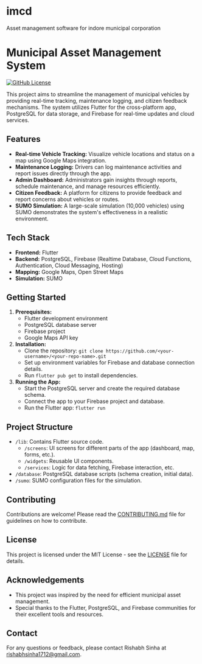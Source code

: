 # imcd
Asset management software for indore municipal corporation
# Municipal Asset Management System

[![GitHub License](https://img.shields.io/badge/License-MIT-blue.svg)](https://opensource.org/licenses/MIT)

This project aims to streamline the management of municipal vehicles by providing real-time tracking, maintenance logging, and citizen feedback mechanisms. The system utilizes Flutter for the cross-platform app, PostgreSQL for data storage, and Firebase for real-time updates and cloud services.

## Features

*   **Real-time Vehicle Tracking:** Visualize vehicle locations and status on a map using Google Maps integration.
*   **Maintenance Logging:** Drivers can log maintenance activities and report issues directly through the app.
*   **Admin Dashboard:** Administrators gain insights through reports, schedule maintenance, and manage resources efficiently.
*   **Citizen Feedback:** A platform for citizens to provide feedback and report concerns about vehicles or routes.
*   **SUMO Simulation:** A large-scale simulation (10,000 vehicles) using SUMO demonstrates the system's effectiveness in a realistic environment.

## Tech Stack

*   **Frontend:** Flutter
*   **Backend:** PostgreSQL, Firebase (Realtime Database, Cloud Functions, Authentication, Cloud Messaging, Hosting)
*   **Mapping:** Google Maps, Open Street Maps
*   **Simulation:** SUMO

## Getting Started

1.  **Prerequisites:**
    *   Flutter development environment
    *   PostgreSQL database server
    *   Firebase project
    *   Google Maps API key
2.  **Installation:**
    *   Clone the repository: `git clone https://github.com/<your-username>/<your-repo-name>.git`
    *   Set up environment variables for Firebase and database connection details.
    *   Run `flutter pub get` to install dependencies.
3.  **Running the App:**
    *   Start the PostgreSQL server and create the required database schema.
    *   Connect the app to your Firebase project and database.
    *   Run the Flutter app: `flutter run`

## Project Structure

*   `/lib`: Contains Flutter source code.
    *   `/screens`: UI screens for different parts of the app (dashboard, map, forms, etc.).
    *   `/widgets`: Reusable UI components.
    *   `/services`: Logic for data fetching, Firebase interaction, etc.
*   `/database`: PostgreSQL database scripts (schema creation, initial data).
*   `/sumo`: SUMO configuration files for the simulation.

## Contributing

Contributions are welcome! Please read the [CONTRIBUTING.md](CONTRIBUTING.md) file for guidelines on how to contribute.

## License

This project is licensed under the MIT License - see the [LICENSE](LICENSE) file for details.

## Acknowledgements

*   This project was inspired by the need for efficient municipal asset management.
*   Special thanks to the Flutter, PostgreSQL, and Firebase communities for their excellent tools and resources.

## Contact

For any questions or feedback, please contact Rishabh Sinha at rishabhsinha1712@gmail.com.
